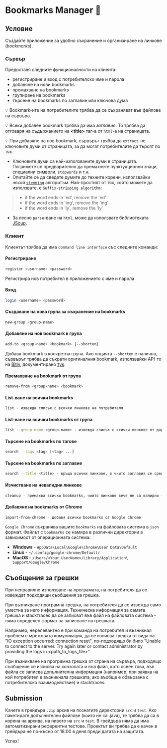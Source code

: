 # Bookmarks Manager :paperclip:

## Условие

Създайте приложение за удобно съхранение и организиране на линкове (*bookmarks*).

### Сървър

Предоставя следните функционалности на клиента:
- регистриране и вход с потребителско име и парола
- добавяне на нови bookmarks
- премахване на bookmarks
- групиране на bookmarks
- търсене на bookmarks по заглавие или ключова дума

:bulb: Bookmark-ите на потребителите трябва да се съхраняват във файлове на сървъра.

:bulb: Всеки добавен bookmark трябва да има *заглавие*. То трябва да отговаря на съдържанието на **<title\>** таг-а от `html`-а на страницата.

:bulb: При добавяне на нов bookmark, сървърът трябва да `extract`-не ключовите думи от страницата, за да могат потребителите да търсят по тях.

- Ключовите думи са най-използваните думи в страницата. Погрижете се предварително да премахнете пунктуационни знаци, специални символи, `stopwords` и т.н.
- Опитайте се да сведете думите до техните корени, използвайки някой [`stemming`](https://en.wikipedia.org/wiki/Stemming) алгоритъм. Най-простият от тях, който можете да използвате, е `Suffix-stripping algorithm`:
> - if the word ends in 'ed', remove the 'ed'
> - if the word ends in 'ing', remove the 'ing'
> - if the word ends in 'ly', remove the 'ly'

- За лесно `parse`-ване на `html`, може да използвате библиотеката [JSoup](https://jsoup.org/).

### Клиент

Клиентът трябва да има `command line interface` със следните команди:


#### Регистриране
```bash
register <username> <password>
```
Регистрира нов потребител в приложението с име и парола

#### Вход
```bash
login <username> <password>
```

#### Създаване на нова група за съхранение на bookmarks
```bash
new-group <group-name>
```

#### Добавяне на нов bookmark в група
```bash
add-to <group-name> <bookmark> {--shorten}
```
Добавя bookmark в конкретна група. Aко опцията `--shorten` е налична, сървърът трябва да съкрати оригиналния bookmark, използвайки API-то на [Bitly](https://dev.bitly.com/api-reference), документирано [тук](https://dev.bitly.com). 

#### Премахване на bookmark от група
```bash
remove-from <group-name> <bookmark>
```

#### List-ване на всички bookmarks
```bash
list - извежда списък с всички линкове на потребителя
```

#### List-ване на всички bookmarks от група
```bash
list --group-name <group-name> - извежда списък с всички линкове от дадената група
```

#### Търсене на bookmarks по тагове
```bash
search --tags <tag> [<tag> ...]
```
#### Търсене на bookmarks по заглавие
```bash
search --title <title> - връща всички линкове, в чиито заглавия се среща <title>
```

#### Изчистване на невалидни линкове
```bash
cleanup - премахва всички bookmarks, чиито линкове вече не са валидни (т.е при /GET на bookmark-a се връща статус код 404 Not Found)
```

#### Добавяне на bookmarks от Chrome
```bash
import-from-chrome - добавя всички bookmarks от Google Chrome
```

`Google Chrome` съхранява вашите `bookmarks` на файловата система в `json` формат. Файлът с `bookmarks` се намира в различни директории в зависимост от операционната система:
- **Windows** - `AppData\Local\Google\Chrome\User Data\Default`
- **Linux** - `~/.config/google-chrome/Default/`
- **MacOS** - `/Users/<Your UserName>/Library/Application\ Support/Google/Chrome`

## Съобщения за грешки

При неправилно използване на програмата, на потребителя да се извеждат подходящи съобщения за грешка.

При възникване програмна грешка, на потребителя да се извежда само уместна за него информация. Техническа информация за самата грешка и stackтraces да се записват във файл на файловата система - няма определен формат за записване на грешката.

Например, нерелевантно е при команда на потребител и възникнал проблем с мрежовата комуникация, да се изписва грешка от вида на "IO exception occurred: connection reset", по-подходящо би било "Unable to connect to the server. Try again later or contact administrator by providing the logs in <path_to_logs_file>".

При възникване на програмна грешка от страна на сървъра, подходящо съобщение се изписва на конзолата и във файл, като освен това, във файла се записва допълнителна информация (например, при заявка на кой потребител е възникнала грешката, ако въобще е обвързана с потребителско взаимодействие) и stacktraces.


## Submission

Качете в грейдъра `.zip` архив на познатите директории `src` и `test`. Ако пакетирате допълнителни файлове (които не са .java), те трябва да са в корена на архива, на нивото на `src` и `test`.
В грейдъра няма да има автоматизирани референтни тестове.
Проектът ви трябва да е качен в грейдъра не по-късно от 18:00 в деня преди датата на защитата.

Успех!